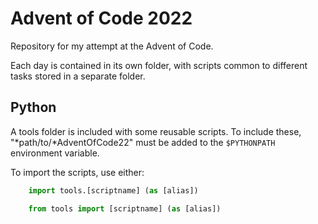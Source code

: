 # Advent of Code 2022

Repository for my attempt at the Advent of Code.

Each day is contained in its own folder, with scripts common to different tasks stored in a separate folder.

## Python

A tools folder is included with some reusable scripts.
To include these, "*path/to/*AdventOfCode22" must be added to the `$PYTHONPATH` environment variable.

To import the scripts, use either:

``` python
    import tools.[scriptname] (as [alias])
```

``` python
    from tools import [scriptname] (as [alias])
```
